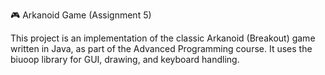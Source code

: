 🎮 Arkanoid Game (Assignment 5)

This project is an implementation of the classic Arkanoid (Breakout) game written in Java, as part of the Advanced Programming course.
It uses the biuoop library for GUI, drawing, and keyboard handling.

